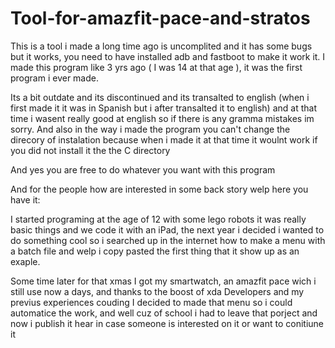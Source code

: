 # Tool-for-amazfit-pace-and-stratos
This is a tool i made a long time ago is uncomplited and it has some bugs but it works, you need to have installed adb and fastboot to make it work it.
I made this program like 3 yrs ago ( I was 14 at that age ), it was the first program i ever made.

Its a bit outdate and its discontinued and its transalted to english (when i first made it it was in Spanish but i after transalted it to english) and at that time i wasent really good at english so if there is any gramma mistakes im sorry.
And also in the way i made the program you can't change the direcory of instalation because when i made it at that time it woulnt work if you did not install it the the C directory 

And yes you are free to do whatever you want with this program



And for the people how are interested in some back story welp here you have it: 

I started programing at the age of 12 with some lego robots it was really basic things and we code it with an iPad, the next year i decided i wanted to do something cool so i searched up in the internet how to make a menu with a batch file and welp i copy pasted the first thing that it show up as an exaple.

Some time later for that xmas I got my smartwatch, an amazfit pace wich i still use now a days, and thanks to the boost of xda Developers and my previus experiences couding I decided to made that menu so i could automatice the work, and well cuz of school i had to leave that porject and now i publish it hear in case someone is interested on it or want to conitiune it 
